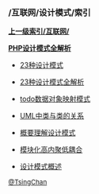 ### /互联网/设计模式/索引


**[上一级索引/互联网/](/互联网/)**

**[PHP设计模式全解析](/互联网/设计模式/PHP设计模式全解析/)**

- [23种设计模式](/互联网/设计模式/23种设计模式)

- [23种设计模式全解析](/互联网/设计模式/23种设计模式全解析)

- [todo数据对象映射模式](/互联网/设计模式/todo数据对象映射模式)

- [UML中类与类的关系](/互联网/设计模式/UML中类与类的关系)

- [概要理解设计模式](/互联网/设计模式/概要理解设计模式)

- [模块化高内聚低耦合](/互联网/设计模式/模块化高内聚低耦合)

- [设计模式概述](/互联网/设计模式/设计模式概述)


<font size=2 color='grey'> [@TsingChan](https://github.com/tsingchan) </font>

